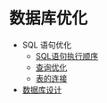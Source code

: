 # 数据库优化
+ SQL 语句优化
  + [SQL语句执行顺序](https://github.com/Tanglong9344/db/blob/master/dbOptimize/sqlOrder.md)
  + [查询优化](https://github.com/Tanglong9344/db/blob/master/dbOptimize/selectOptimize.md)
  + [表的连接](https://github.com/Tanglong9344/db/blob/master/dbOptimize/joinOrder.md)
+ [数据库设计](https://github.com/Tanglong9344/db/blob/master/dbOptimize/dbDesign.md)
